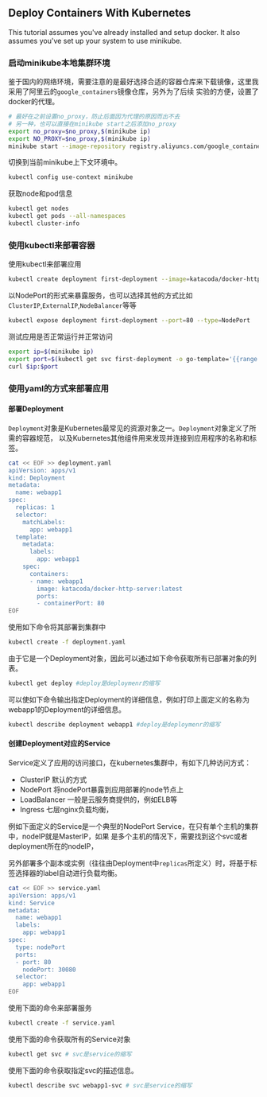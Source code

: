 ## Deploy Containers With Kubernetes

This tutorial assumes you've already installed and setup docker.
It also assumes you've set up your system to use minikube.

### 启动minikube本地集群环境

鉴于国内的网络环境，需要注意的是最好选择合适的容器仓库来下载镜像，这里我采用了阿里云的`google_containers`镜像仓库，另外为了后续
实验的方便，设置了docker的代理。

```bash
# 最好在之前设置no_proxy，防止后面因为代理的原因而出不去
# 另一种，也可以直接在minikube start之后添加no_proxy
export no_proxy=$no_proxy,$(minikube ip)
export NO_PROXY=$no_proxy,$(minikube ip)
minikube start --image-repository registry.aliyuncs.com/google_containers ----docker-env HTTP_PROXY=http://YOURPROXY:PORT  --docker-env HTTPS_PROXY=https://YOURPROXY:PORT
```

切换到当前minikube上下文环境中。

```bash
kubectl config use-context minikube
```

获取node和pod信息 

```bash
kubectl get nodes
kubectl get pods --all-namespaces
kubectl cluster-info
```



### 使用kubectl来部署容器

使用kubectl来部署应用
```bash
kubectl create deployment first-deployment --image=katacoda/docker-http-server
```

以NodePort的形式来暴露服务，也可以选择其他的方式比如`ClusterIP`,`ExternalIP`,`NodeBalancer`等等

```bash
kubectl expose deployment first-deployment --port=80 --type=NodePort
```

测试应用是否正常运行并正常访问
```bash
export ip=$(minikube ip)
export port=$(kubectl get svc first-deployment -o go-template='{{range.spec.ports}}{{if .nodePort}}{{.nodePort}}{{"\n"}}{{end}}{{end}}')
curl $ip:$port
```

### 使用yaml的方式来部署应用

#### 部署Deployment

`Deployment`对象是Kubernetes最常见的资源对象之一。`Deployment`对象定义了所需的容器规范，
以及Kubernetes其他组件用来发现并连接到应用程序的名称和标签。

```bash
cat << EOF >> deployment.yaml
apiVersion: apps/v1
kind: Deployment
metadata:
  name: webapp1
spec:
  replicas: 1
  selector:
    matchLabels:
      app: webapp1
  template:
    metadata:
      labels:
        app: webapp1
    spec:
      containers:
      - name: webapp1
        image: katacoda/docker-http-server:latest
        ports:
        - containerPort: 80
EOF
```

使用如下命令将其部署到集群中

```bash
kubectl create -f deployment.yaml
```

由于它是一个Deployment对象，因此可以通过如下命令获取所有已部署对象的列表。

```bash
kubectl get deploy #deploy是deploymenr的缩写
```

可以使如下命令输出指定Deployment的详细信息，例如打印上面定义的名称为webapp1的Deployment的详细信息。

```bash
kubectl describe deployment webapp1 #deploy是deploymenr的缩写
```

#### 创建Deployment对应的Service

Service定义了应用的访问接口，在kubernetes集群中，有如下几种访问方式：

- ClusterIP 默认的方式
- NodePort 将nodePort暴露到应用部署的node节点上
- LoadBalancer 一般是云服务商提供的，例如ELB等
- Ingress 七层nginx负载均衡，


例如下面定义的Service是一个典型的NodePort Service，在只有单个主机的集群中，nodeIP就是MasterIP，如果
是多个主机的情况下，需要找到这个svc或者deployment所在的nodeIP，

另外部署多个副本或实例（往往由Deployment中`replicas`所定义）时，将基于标签选择器的label自动进行负载均衡。


```bash
cat << EOF >> service.yaml
apiVersion: apps/v1
kind: Service
metadata:
  name: webapp1
  labels:
    app: webapp1
spec:
  type: nodePort
  ports:
  - port: 80
    nodePort: 30080
  selector:
    app: webapp1
EOF
```
使用下面的命令来部署服务

```bash
kubectl create -f service.yaml
```

使用下面的命令获取所有的Service对象
```bash
kubectl get svc # svc是service的缩写
```

使用下面的命令获取指定svc的描述信息。
```bash
kubectl describe svc webapp1-svc # svc是service的缩写
```



